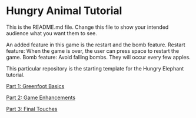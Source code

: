 # Hungry Animal Tutorial
This is the README.md file.
Change this file to show your intended audience what you want them to see.


An added feature in this game is the restart and the bomb feature.
Restart feature:  When the game is over, the user can press space to restart the game.
Bomb feature:     Avoid falling bombs. They will occur every few apples.



This particular repository is the starting template for the Hungry Elephant tutorial.

[Part 1: Greenfoot Basics](https://youtu.be/zxaa3X0MihI)

[Part 2: Game Enhancements](https://youtu.be/TwID9i0Ey6o)

[Part 3: Final Touches](https://youtu.be/GT-eFwa4Abc)
